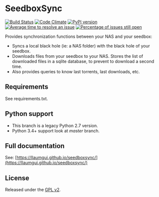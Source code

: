# SeedboxSync
[![Build Status](https://travis-ci.org/llaumgui/seedboxsync.svg?branch=master)](https://travis-ci.org/llaumgui/seedboxsync)
[![Code Climate](https://codeclimate.com/github/llaumgui/seedboxsync/badges/gpa.svg)](https://codeclimate.com/github/llaumgui/seedboxsync)
[![PyPI version](https://badge.fury.io/py/seedboxsync.svg)](https://pypi.python.org/pypi/seedboxsync)
[![Average time to resolve an issue](http://isitmaintained.com/badge/resolution/llaumgui/seedboxsync.svg)](http://isitmaintained.com/project/llaumgui/seedboxsync "Average time to resolve an issue")
[![Percentage of issues still open](http://isitmaintained.com/badge/open/llaumgui/seedboxsync.svg)](http://isitmaintained.com/project/llaumgui/seedboxsync "Percentage of issues still open")

Provides synchronization functions between your NAS and your seedbox:

* Syncs a local black hole (ie: a NAS folder) with the black hole of your seedbox.
* Downloads files from your seedbox to your NAS. Stores the list of downloaded files in a sqlite database, to prevent to download a second time.
* Also provides queries to know last torrents, last downloads, etc.

## Requirements
See requirements.txt.

## Python support

* This branch is a legacy Python 2.7 version.
* Python 3.4+ support look at _master_ branch.

## Full documentation

See: [https://llaumgui.github.io/seedboxsync/](https://llaumgui.github.io/seedboxsync/)

## License

Released under the [GPL v2](http://opensource.org/licenses/GPL-2.0).
